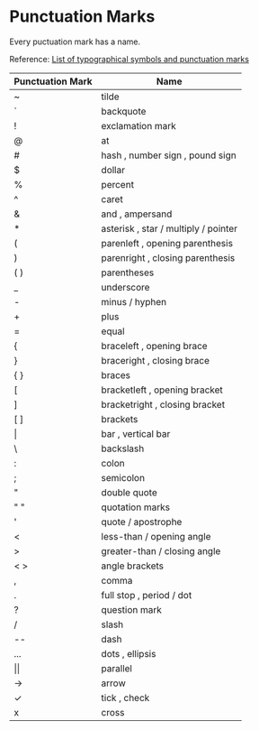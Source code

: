 # Punctuation Marks


Every puctuation mark has a name.

<!--more-->

Reference: [List of typographical symbols and punctuation marks](https://en.wikipedia.org/wiki/List_of_typographical_symbols_and_punctuation_marks)

| Punctuation Mark | Name |
| - | ----- |
| ~	| tilde |
| `	| backquote	|
| !	| exclamation mark |
| @	| at |
| # |	hash , number sign , pound sign |
| $	| dollar |
| % |	percent |
| ^ |	caret |
| & |	and , ampersand |
| * |	asterisk , star / multiply / pointer |
| ( |	parenleft , opening parenthesis |
| ) | parenright , closing parenthesis |
| ( ) |	parentheses |
| _ |	underscore |
| - |	minus / hyphen |
| + |	plus |
| = |	equal |
| { | braceleft , opening brace |
| } |	braceright , closing brace |
| { } |	braces |
| [ |	bracketleft , opening bracket |
| ] |	bracketright , closing bracket |
| [ ] |	brackets |
| \| | bar , vertical bar |
| \ |	backslash |
| : | colon |
| ; |	semicolon |
| " |	double quote |
| " " |	quotation marks |
| ' |	quote / apostrophe |
| < |	less-than / opening angle |
| > |	greater-than / closing angle |
| < > |	angle brackets |
| , |	comma |
| . |	full stop , period / dot |
| ? |	question mark |
| / |	slash	|
| -- | dash |
| ... |	dots , ellipsis |
| \|\| | parallel |
| → |	arrow |
| ✓ |	tick , check |
| x | cross |
